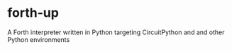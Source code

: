 # forth-up
A Forth interpreter written in Python targeting CircuitPython and and other Python environments 
